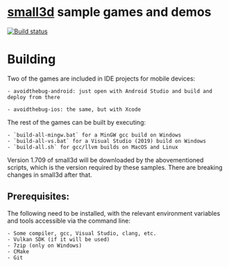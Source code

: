 [small3d](https://github.com/dimi309/small3d) sample games and demos
====================================================================

[![Build status](https://ci.appveyor.com/api/projects/status/l1lndxjhxmrfmouf?svg=true)](https://ci.appveyor.com/project/dimi309/small3d-samples)

# Building

Two of the games are included in IDE projects for mobile devices:

	- avoidthebug-android: just open with Android Studio and build and deploy from there

	- avoidthebug-ios: the same, but with Xcode

The rest of the games can be built by executing:
 
	- `build-all-mingw.bat` for a MinGW gcc build on Windows 
	- `build-all-vs.bat` for a Visual Studio (2019) build on Windows
	- `build-all.sh` for gcc/llvm builds on MacOS and Linux
	
Version 1.709 of small3d will be downloaded by the abovementioned scripts, which is the version
required by these samples. There are breaking changes in small3d after that.

## Prerequisites:

The following need to be installed, with the relevant environment variables and tools accessible via the command line:

	- Some compiler, gcc, Visual Studio, clang, etc.
	- Vulkan SDK (if it will be used)
	- 7zip (only on Windows)
	- CMake
	- Git
